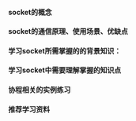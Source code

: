 #### socket的概念

#### socket的通信原理、使用场景、优缺点


#### 学习socket所需掌握的的背景知识：

#### 学习socket中需要理解掌握的知识点


#### 协程相关的实例练习


#### 推荐学习资料
